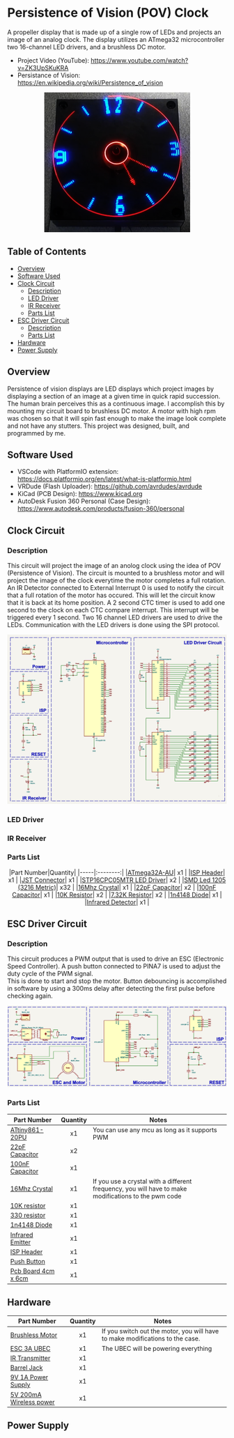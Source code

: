 # Persistence of Vision (POV) Clock

A propeller display that is made up of a single row of LEDs and projects an image of an analog clock. The display utilizes an ATmega32 
microcontroller two 16-channel LED drivers, and a brushless DC motor.

- Project Video (YouTube): https://www.youtube.com/watch?v=ZK3UpSKuKRA
- Persistance of Vision: https://en.wikipedia.org/wiki/Persistence_of_vision

 <div align="center">
    <!-- <img src="images/pov-led-clock-powered.png" width = "446" height = "428"> -->
    <img src="images/pov-led-clock-powered.png" width = "335" height = "321">
 </div>

<h2> Table of Contents</h2>

- [Overview](#overview)
- [Software Used](#software)
- [Clock Circuit](#clockcircuit)
    - [Description](#clockdescription) <!-- Description of the circuit. Schematic. Double sided board for space-->
    - [LED Driver](#leddriver) <!-- Description of how data is transfered to led sinks -->
    - [IR Receiver](#irreceiver) <!-- External interrupt-->
    - [Parts List](#clockpartslist) <!--Leaving out crystal because of balance. Modifying isp header  If you use crystal you will need to update FCPU and timer OCR-->
- [ESC Driver Circuit](#escdriver)
    - [Description](#escdescription) <!-- Description of the circuit. Schematic image.-->
    - [Parts List](#escpartslist) <!--Choose a crystal where you can get pwm frequency between 50 - 500hz. Maybe include a small capacitor for button debouncing-->
- [Hardware](#hardware)
- [Power Supply](#powersupply)


## Overview <a name="overview"></a>
Persistence of vision displays are LED displays which project images by displaying a section of an image at a given time in quick rapid succession. The human brain perceives this as a continuous image. I accomplish this by mounting my circuit board to brushless DC motor. A motor with high rpm was chosen so that it will spin fast enough to make the image look complete and not have any stutters. This project was designed, built, and programmed by me.


## Software Used<a name="software"></a>
- VSCode with PlatformIO extension: https://docs.platformio.org/en/latest/what-is-platformio.html
- VRDude (Flash Uploader): https://github.com/avrdudes/avrdude
- KiCad (PCB Design): https://www.kicad.org
- AutoDesk Fusion 360 Personal (Case Design): https://www.autodesk.com/products/fusion-360/personal


## Clock Circuit <a name="clockcircuit"></a>
### Description <a name="clockdescription"></a>
 This circuit will project the image of an anolog clock using the idea of POV (Persistence of Vision).
 The circuit is mounted to a brushless motor and will project the image of the clock everytime the
 motor completes a full rotation. An IR Detector connected to External Interrupt 0 is used to notify 
 the circuit that a full rotation of the motor has occured. This will let the circuit know that it is back 
 at its home position. A 2 second CTC timer is used to add one second to the clock on each CTC compare 
 interrupt. This interrupt will be triggered every 1 second. Two 16 channel LED drivers are used to drive
 the LEDs. Communication with the LED drivers is done using the SPI protocol.
<div>
    <img src = "images/led-circuit-schematic.jpg">
</div>

### LED Driver <a name="leddriver"></a>
### IR Receiver <a name="irreceiver"></a>
### Parts List <a name="clockcircuitnotes"></a>
<center>
|Part Number|Quantity|
|-----|:--------:|
|<a href="https://www.mouser.com/ProductDetail/Microchip-Technology/ATMEGA32A-AU?qs=6WoM%2FY8vMbbFYDtovr%252BQ5Q%3D%3D">ATmega32A-AU</a>| x1 |
|<a href="https://www.digikey.com/en/products/filter/rectangular-connectors/headers-male-pins/314">ISP Header</a>| x1 |
|<a href="https://www.digikey.com/en/products/detail/jst-sales-america-inc/S2B-PH-SM4-TB/926655?s=N4IgTCBcDaICwFYEFoCMB2OBONyByAIiALoC%2BQA">JST Connector</a>| x1 |
|<a href="https://www.digikey.com/en/products/detail/stmicroelectronics/STP16CPC05MTR/2021162">STP16CPC05MTR LED Driver</a>| x2 |
|<a href="https://www.digikey.com/en/products/filter/led-indication-discrete/105">SMD Led 1205 (3216 Metric)</a>| x32 |
|<a href="https://www.digikey.com/en/products/filter/oscillators/172">16Mhz Crystal</a>| x1 |
|<a href="https://www.digikey.com/en/products/filter/ceramic-capacitors/60">22pF Capacitor</a>| x2 |
|<a href="https://www.digikey.com/en/products/filter/ceramic-capacitors/60">100nF Capacitor</a>| x1 |
|<a href="https://www.digikey.com/en/products/filter/through-hole-resistors/53">10K Resistor</a>| x2 |
|<a href="https://www.digikey.com/en/products/filter/through-hole-resistors/53">7.32K Resistor</a>| x2 |
|<a href="https://www.digikey.com/en/products/filter/diodes/rectifiers/single-diodes/280">1n4148 Diode</a>| x1 |
|<a href="https://www.sparkfun.com/products/19018">Infrared Detector</a>| x1 |
</center>

## ESC Driver Circuit<a name="escdriver"></a>
### Description<a name="escdescription"></a>
This circuit produces a PWM output that is used to drive an ESC (Electronic Speed Controller).
A push button connected to PINA7 is used to adjust the duty cycle of the PWM signal.  
This is done to start and stop the motor. Button debouncing is accomplished in software
by using a 300ms delay after detecting the first pulse before checking again. 
<div>
    <img src = "images/esc-driver-circuit-schematic.JPG">
</div>

### Parts List<a name="escpartslist"></a>
|Part Number|Quantity|Notes|
|-----|:--------:|----|
|<a href="https://www.digikey.com/en/products/detail/microchip-technology/ATTINY861-20PU/1245922">ATtiny861-20PU</a>| x1 |You can use any mcu as long as it supports PWM|
|<a href="https://www.digikey.com/en/products/filter/ceramic-capacitors/60">22pF Capacitor</a>| x2 ||
|<a href="https://www.digikey.com/en/products/filter/ceramic-capacitors/60">100nF Capacitor</a>| x1 ||
|<a href="https://www.digikey.com/en/products/filter/oscillators/172">16Mhz Crystal</a>| x1 |If you use a crystal with a different frequency, you will have to make modifications to the pwm code|
|<a href="https://www.digikey.com/en/products/filter/through-hole-resistors/53">10K resistor</a>| x1 ||
|<a href="https://www.digikey.com/en/products/filter/through-hole-resistors/53">330 resistor</a>| x1 ||
|<a href="https://www.digikey.com/en/products/filter/diodes/rectifiers/single-diodes/280">1n4148 Diode</a>| x1 ||
|<a href="https://www.sparkfun.com/products/18772">Infrared Emitter</a>| x1 ||
|<a href="https://www.digikey.com/en/products/filter/rectangular-connectors/headers-male-pins/314">ISP Header</a>| x1 ||
|<a href="https://www.digikey.com/en/products/filter/rectangular-connectors/headers-male-pins/314">Push Button</a>| x1 ||
|<a href="https://www.digikey.com/en/products/filter/rectangular-connectors/headers-male-pins/314">Pcb Board 4cm x 6cm</a>| x1 ||

## Hardware <a name="hardware"></a>
|Part Number|Quantity|Notes|
|-----|:--------:|----|
|<a href="https://www.amazon.com/gp/product/B08CRTR7CZ/ref=ppx_yo_dt_b_asin_title_o00_s00?ie=UTF8&psc=1">Brushless Motor</a>| x1 |If you switch out the motor, you will have to make modifications to the case.|
|<a href="https://www.amazon.com/gp/product/B071GRSFBD/ref=ppx_yo_dt_b_asin_title_o03_s00?ie=UTF8&psc=1">ESC 3A UBEC</a>| x1 |The UBEC will be powering everything|
|<a href="https://www.digikey.com/en/products/filter/rectangular-connectors/headers-male-pins/314">IR Transmitter</a>| x1 ||
|<a href="https://www.digikey.com/en/products/filter/rectangular-connectors/headers-male-pins/314">Barrel Jack</a>| x1 ||
|<a href="https://www.digikey.com/en/products/filter/rectangular-connectors/headers-male-pins/314">9V 1A Power Supply</a>| x1 ||
|<a href="https://www.digikey.com/en/products/filter/rectangular-connectors/headers-male-pins/314">5V 200mA Wireless power </a>| x1 ||

## Power Supply <a name="powersupply"></a>





















<!-- power supply
wireless power -->

<!-- <h2>Images</h2>
<div>
    <img src = "images/pov-led-clock.JPEG" width = "410" height = "500" style="padding: 0; margin: 0;">
    <img src = "images/case-inside.JPEG" width = "410" height = "500">
</div>
<div>
    <img src = "images/led-circuit-front.JPEG" width = "203" height = "270" style="padding: 0; margin: 0;">
    <img src = "images/led-circuit-back.JPEG" width = "203" height = "270" style="padding: 0; margin: 0;">
    <img src = "images/attiny-circuit-front.JPEG" width = "203" height = "270" style="padding: 0; margin: 0;">
    <img src = "images/attiny-circuit-back.JPEG" width = "203" height = "270" style="padding: 0; margin: 0;">
</div>

<h2>LED Clock Schematic</h2>
<div>
    <img src = "images/led-circuit-schematic.jpg">
</div>

<h2>ESC Driver and Motor Schematic</h2>
<div>
    <img src = "images/esc-driver-circuit-schematic.JPG">
</div> -->